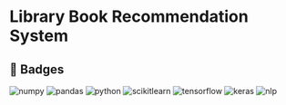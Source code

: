 # Library Book Recommendation System
## 🔗 Badges

![numpy](https://img.shields.io/badge/Numpy-777BB4?style=for-the-badge&logo=numpy&logoColor=white)  ![pandas](https://img.shields.io/badge/Pandas-2C2D72?style=for-the-badge&logo=pandas&logoColor=white)   ![python](https://img.shields.io/badge/Python-FFD43B?style=for-the-badge&logo=python&logoColor=blue)    ![scikitlearn](https://img.shields.io/badge/scikit_learn-F7931E?style=for-the-badge&logo=scikit-learn&logoColor=white)    ![tensorflow](https://img.shields.io/badge/tensorflow-FF6F00?style=for-the-badge&logo=tensorflow&logoColor=blue)    ![keras](https://img.shields.io/badge/keras-D00000?style=for-the-badge&logo=keras&logoColor=white)    ![nlp](https://img.shields.io/badge/nlp-209117?style=for-the-badge&logo=nlp&logoColor=white)
